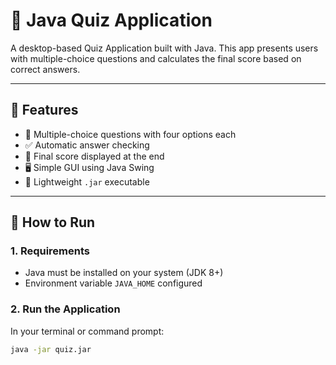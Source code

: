 # 🧠 Java Quiz Application

A desktop-based Quiz Application built with Java. This app presents users with multiple-choice questions and calculates the final score based on correct answers.

---

## 📌 Features

- 🔢 Multiple-choice questions with four options each
- ✅ Automatic answer checking
- 🧮 Final score displayed at the end
- 🖥️ Simple GUI using Java Swing
- 💾 Lightweight `.jar` executable

---

## 🚀 How to Run

### 1. Requirements

- Java must be installed on your system (JDK 8+)
- Environment variable `JAVA_HOME` configured

### 2. Run the Application

In your terminal or command prompt:

```bash
java -jar quiz.jar
